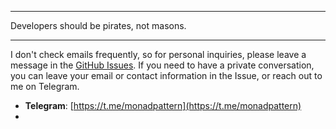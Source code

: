 ***
Developers should be pirates, not masons.
***

I don't check emails frequently, so for personal inquiries, please leave a message in the [GitHub Issues](https://github.com/cherrycoder9/cherrycoder9/issues). If you need to have a private conversation, you can leave your email or contact information in the Issue, or reach out to me on Telegram.

- **Telegram**: [https://t.me/monadpattern](https://t.me/monadpattern)
- 
<!--
**cherrycoder9/cherrycoder9** is a ✨ _special_ ✨ repository because its `README.md` (this file) appears on your GitHub profile.

Here are some ideas to get you started:

- 🔭 I’m currently working on ...
- 🌱 I’m currently learning ...
- 👯 I’m looking to collaborate on ...
- 🤔 I’m looking for help with ...
- 💬 Ask me about ...
- 📫 How to reach me: ...
- 😄 Pronouns: ...
- ⚡ Fun fact: ...
-->
